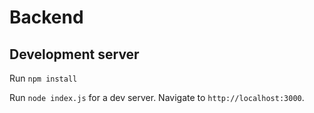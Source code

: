 # Backend
## Development server

Run `npm install`

Run `node index.js` for a dev server. Navigate to `http://localhost:3000`.
